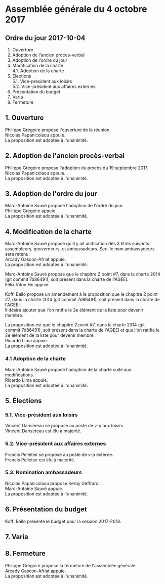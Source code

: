 # Assemblée générale du 4 octobre 2017

## Ordre du jour 2017-10-04

1. Ouverture
2. Adoption de l'ancien procès-verbal
3. Adoption de l'ordre du jour
4. Modification de la charte  
4.1. Adoption de la charte
5. Élections  
5.1. Vice-président aux loisirs  
5.2. Vice-président aux affaires externes
6. Présentation du budget
7. Varia
8. Fermeture


## 1. Ouverture

Philippe Grégoire propose l'ouverture de la réunion.  
Nicolas Papanicolaou appuie.  
La proposition est adoptée à l'unanimité.

## 2. Adoption de l'ancien procès-verbal

Philippe Grégoire propose l'adoption du procès du 19 septembre 2017.  
Nicolas Papanicolaou appuie.  
La proposition est adoptée à l'unanimité.

## 3. Adoption de l'ordre du jour

Marc-Antoine Sauvé propose l'adoption de l'ordre du jour.  
Philippe Grégoire appuie.  
La proposition est adoptée à l'unanimité.

## 4. Modification de la charte

Marc-Antoine Sauvé propose qu'il y ait unification des 3 titres suivants: 
assembleurs, gouverneurs, et ambassadeurs. Seul le nom ambassadeurs sera retenu.  
Arcady Gascon-Afriat appuie.  
La proposition est adoptée à l'unanimité.  

Marc-Antoine Sauvé propose que le chapitre 2 point #7, dans la charte 2014 
(git commit 7d86491), soit présent dans la charte de l'AGEEI.  
Félix Viton Ho appuie.  

Koffi Ballo propose un amendement à la proposition que le chapitre 2 point #7, 
dans la charte 2014 (git commit 7d86491), soit présent dans la charte de l'AGEEI.  
Il désire ajouter que l'on ratifie le 2e élément de la liste pour devenir membre.  

La proposition est que le chapitre 2 point #7, dans la charte 2014 
(git commit 7d86491), soit présent dans la charte de l'AGEEI et que l'on ratifie 
le 2e élément de la liste pour devenir membre.  
Ricardo Lima appuie.  
La proposition est adoptée à l'unanimité.

### 4.1 Adoption de la charte

Marc-Antoine Sauvé propose l'adoption de la charte suite aux modifications.  
Ricardo Lima appuie.  
La proposition est adoptée à l'unanimité.

## 5. Élections

### 5.1. Vice-président aux loisirs

Vincent Dansereau se propose au poste de v-p aux loisirs.  
Vincent Dansereau est élu à majorité.

### 5.2. Vice-président aux affaires externes

Francis Pelletier se propose au poste de v-p externe.  
Francis Pelletier est élu à majorité.

### 5.3. Nomination ambassadeurs

Nicolas Papanicolaou propose Kerby Geffrard.  
Marc-Antoine Sauvé appuie.  
La proposition est adoptée à l'unanimité.

## 6. Présentation du budget

Koffi Ballo présente le budget pour la session 2017-2018.

## 7. Varia

## 8. Fermeture

Philippe Grégoire propose la fermeture de l'assemblée générale.  
Arcady Gascon-Afriat appuie.  
La proposition est adoptée à l'unanimité.
